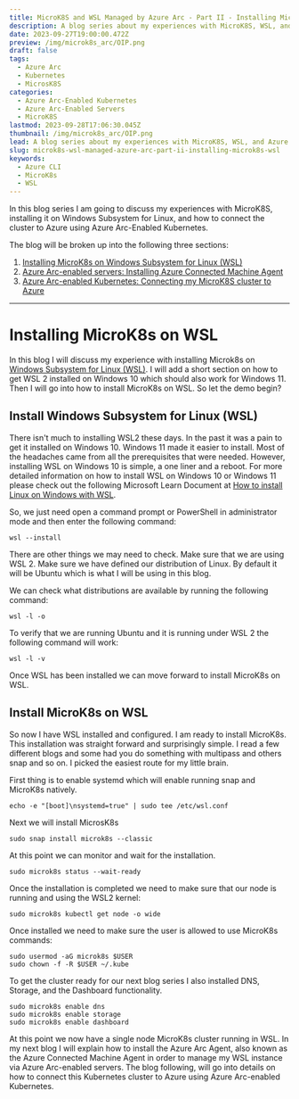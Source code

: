 ```yaml
---
title: MicroK8S and WSL Managed by Azure Arc - Part II - Installing MicroK8S on WSL
description: A blog series about my experiences with MicroK8S, WSL, and Azure Arc
date: 2023-09-27T19:00:00.472Z
preview: /img/microk8s_arc/OIP.png
draft: false
tags:
  - Azure Arc
  - Kubernetes
  - MicrosK8S
categories:
  - Azure Arc-Enabled Kubernetes
  - Azure Arc-Enabled Servers
  - MicroK8S
lastmod: 2023-09-28T17:06:30.045Z
thumbnail: /img/microk8s_arc/OIP.png
lead: A blog series about my experiences with MicroK8S, WSL, and Azure Arc
slug: microk8s-wsl-managed-azure-arc-part-ii-installing-microk8s-wsl
keywords:
  - Azure CLI
  - MicroK8s
  - WSL
---
```

In this blog series I am going to discuss my experiences with MicroK8S, installing it on Windows Subsystem for Linux, and how to connect the cluster to Azure using Azure Arc-Enabled Kubernetes.

The blog will be broken up into the following three sections:

1. [Installing MicroK8s on Windows Subsystem for Linux (WSL)](https://www.thisismydemo.cloud/post/microk8s-wsl-managed-azure-arc-part-ii-installing-microk8s-wsl/)
2. [Azure Arc-enabled servers:  Installing Azure Connected Machine Agent](https://www.thisismydemo.cloud/post/microk8s-wsl-managed-azure-arc-part-iii-azure-arc/)
3. [Azure Arc-enabled Kubernetes:  Connecting my MicroK8S cluster to Azure](https://www.thisismydemo.cloud/post/microk8s-wsl-managed-azure-arc-part-iv-arc-kubernetes/)


-------------------------------

# Installing MicroK8s on WSL

In this blog I will discuss my experience with installing Microk8s on [Windows Subsystem for Linux (WSL)](https://learn.microsoft.com/en-us/windows/wsl/). I will add a short section on how to get WSL 2 installed on Windows 10 which should also work for Windows 11.  Then I will go into how to install MicroK8s on WSL.  So let the demo begin?

## Install Windows Subsystem for Linux (WSL)
There isn't much to installing WSL2 these days.  In the past it was a pain to get it installed on Windows 10.  Windows 11 made it easier to install.  Most of the headaches came from all the prerequisites that were needed.  However, installing WSL on Windows 10 is simple, a one liner and a reboot. For more detailed information on how to install WSL on Windows 10 or Windows 11 please check out the following Microsoft Learn Document at [How to install Linux on Windows with WSL](https://learn.microsoft.com/en-us/windows/wsl/install).

So, we just need open a command prompt or PowerShell in administrator mode and then enter the following command:

```
wsl --install
```

There are other things we may need to check. Make sure that we are using WSL 2.  Make sure we have defined our distribution of Linux.  By default it will be Ubuntu which is what I will be using in this blog.

We can check what distributions are available by running the following command:

```
wsl -l -o
```

To verify that we are running Ubuntu and it is running under WSL 2 the following command will work:

```
wsl -l -v
```

Once WSL has been installed we can move forward to install MicroK8s on WSL.

## Install MicroK8s on WSL

So now I have WSL installed and configured.  I am ready to install MicroK8s.  This installation was straight forward and surprisingly simple. I read a few different blogs and some had you do something with multipass and others snap and so on.  I picked the easiest route for my little brain.

First thing is to enable systemd which will enable running snap and MicroK8s natively.

```
echo -e "[boot]\nsystemd=true" | sudo tee /etc/wsl.conf
```

Next we will install MicrosK8s

```
sudo snap install microk8s --classic
```

At this point we can monitor and wait for the installation.

```
sudo microk8s status --wait-ready
```

Once the installation is completed we need to make sure that our node is running and using the WSL2 kernel:

```
sudo microk8s kubectl get node -o wide
```

Once installed we need to make sure the user is allowed to use MicroK8s commands:

```
sudo usermod -aG microk8s $USER
sudo chown -f -R $USER ~/.kube
```

To get the cluster ready for our next blog series I also installed DNS, Storage, and the Dashboard functionality.

```
sudo microk8s enable dns
sudo microk8s enable storage
sudo microk8s enable dashboard
```

At this point we now have a single node MicroK8s cluster running in WSL. In my next blog I will explain how to install the Azure Arc Agent, also known as the Azure Connected Machine Agent in order to manage my WSL instance via Azure Arc-enabled servers.  The blog following, will go into details on how to connect this Kubernetes cluster to Azure using Azure Arc-enabled Kubernetes.